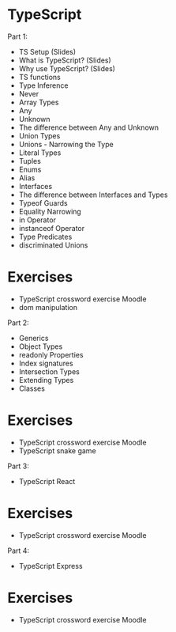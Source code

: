 # TypeScript

Part 1:

- TS Setup (Slides)
- What is TypeScript? (Slides)
- Why use TypeScript? (Slides)
- TS functions
- Type Inference
- Never
- Array Types
- Any
- Unknown
- The difference between Any and Unknown
- Union Types
- Unions - Narrowing the Type
- Literal Types
- Tuples
- Enums
- Alias
- Interfaces
- The difference between Interfaces and Types
- Typeof Guards
- Equality Narrowing
- in Operator
- instanceof Operator
- Type Predicates
- discriminated Unions

# Exercises

- TypeScript crossword exercise Moodle
- dom manipulation

Part 2:

- Generics
- Object Types
- readonly Properties
- Index signatures
- Intersection Types
- Extending Types
- Classes

# Exercises

- TypeScript crossword exercise Moodle
- TypeScript snake game

Part 3:

- TypeScript React

# Exercises

- TypeScript crossword exercise Moodle

Part 4:

- TypeScript Express


# Exercises

- TypeScript crossword exercise Moodle